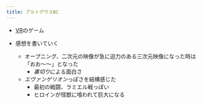 ```yaml
---
title: アルトデウスBC
---
```


* [VR](VR.md)のゲーム

* 感想を書いていく
  
  * オープニング、二次元の映像が急に迫力のある三次元映像になった時は「おお〜〜」となった
    * *裏切り*による面白さ
  * *エヴァンゲリオン*っぽさを結構感じた
    * 最初の戦闘、ラミエル戦っぽい
    * ヒロインが怪獣に喰われて巨大になる
